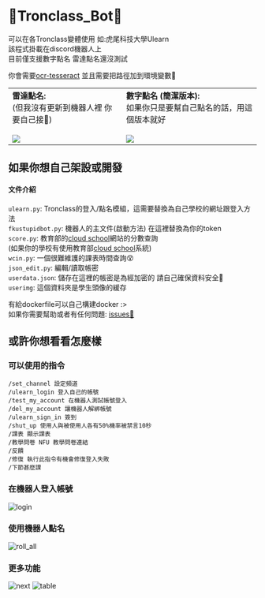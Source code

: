 # 👾Tronclass_Bot👾
可以在各Tronclass變體使用 如:虎尾科技大學Ulearn  
該程式掛載在discord機器人上  
目前僅支援數字點名 雷達點名還沒測試  
  
你會需要[ocr-tesseract](https://github.com/UB-Mannheim/tesseract/wiki) 並且需要把路徑加到環境變數💩  

<table>
  <tr>
    <td>
      <b>雷達點名:</b><br>
      (但我沒有更新到機器人裡 你要自己接🫶)
      <br><br>
      <a href="https://github.com/XiaXia009/Tronclass_Position">
        <img src="https://github-readme-stats.vercel.app/api/pin/?username=XiaXia009&repo=Tronclass_Position&theme=prussian" />
      </a>
    </td>
    <td>
      <b>數字點名 (簡潔版本):</b><br>
      如果你只是要幫自己點名的話，用這個版本就好
      <br><br>
      <a href="https://github.com/silvercow002/tronclass-script">
        <img src="https://github-readme-stats.vercel.app/api/pin/?username=silvercow002&repo=tronclass-script&theme=prussian" />
      </a>
    </td>
  </tr>
</table>

## 如果你想自己架設或開發
#### 文件介紹
`ulearn.py`: Tronclass的登入/點名模組，這需要替換為自己學校的網址跟登入方法  
`fkustupidbot.py`: 機器人的主文件(啟動方法) 在這裡替換為你的token  
`score.py`: 教育部的[cloud school](https://stern-information.gitbook.io/)網站的分數查詢  
(如果你的學校有使用教育部[cloud school](https://stern-information.gitbook.io/)系統)  
`wcin.py`: 一個很難維護的課表時間查詢😵  
`json_edit.py`: 編輯/讀取帳密  
`userdata.json`: 儲存在這裡的帳密是為經加密的 請自己確保資料安全🫵  
`userimg`: 這個資料夾是學生頭像的緩存  
  
有給dockerfile可以自己構建docker :>  
如果你需要幫助或者有任何問題: [issues👾](https://github.com/XiaXia009/Tronclass_Bot/issues/new)  

## 或許你想看看怎麼樣
### 可以使用的指令
```
/set_channel 設定頻道
/ulearn_login 登入自己的帳號
/test_my_account 在機器人測試帳號登入
/del_my_account 讓機器人解綁帳號
/ulearn_sign_in 簽到
/shut_up 使用人與被使用人各有50%機率被禁言10秒
/課表 顯示課表
/教學問卷 NFU 教學問卷連結
/反饋 
/修復 執行此指令有機會修復登入失敗
/下節甚麼課 
```
### 在機器人登入帳號
![login](https://github.com/XiaXia009/NFU_Ulearn_Signin/blob/main/readme/login.png)
### 使用機器人點名
![roll_all](https://github.com/XiaXia009/NFU_Ulearn_Signin/blob/main/readme/roll%20call.png)
### 更多功能
![next](https://github.com/XiaXia009/NFU_Ulearn_Signin/blob/main/readme/next%20class.png)
![table](https://github.com/XiaXia009/NFU_Ulearn_Signin/blob/main/readme/curriculum.png)
